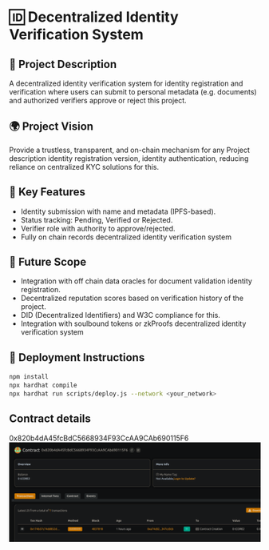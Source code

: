 # 🆔 Decentralized Identity Verification System

## 📘 Project Description

A decentralized identity verification system for identity registration and verification where users can submit to personal metadata (e.g. documents) and authorized verifiers approve or reject this project.

## 🌍 Project Vision

Provide a trustless, transparent, and on-chain mechanism for any Project description identity registration version, identity authentication, reducing reliance on centralized KYC solutions for this.

## 🔑 Key Features

- Identity submission with name and metadata (IPFS-based).
- Status tracking: Pending, Verified or Rejected.
- Verifier role with authority to approve/rejected.
- Fully on chain records decentralized identity verification system

## 🚀 Future Scope

- Integration with off chain data oracles for document validation identity registration.
- Decentralized reputation scores based on verification history of the project.
- DID (Decentralized Identifiers) and W3C compliance for this.
- Integration with soulbound tokens or zkProofs decentralized identity verification system

## 📜 Deployment Instructions

```bash
npm install
npx hardhat compile
npx hardhat run scripts/deploy.js --network <your_network>
```

## Contract details
0x820b4dA45fcBdC5668934F93CcAA9CAb690115F6![alt text](image.png)

